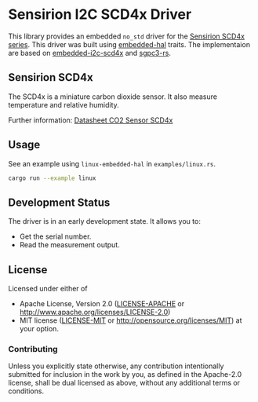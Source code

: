# Sensirion I2C SCD4x Driver

This library provides an embedded `no_std` driver for the [Sensirion SCD4x series](https://www.sensirion.com/de/umweltsensoren/evaluationskit-sek-environmental-sensing/evaluationskit-sek-scd41/). This driver was built using [embedded-hal](https://docs.rs/embedded-hal/) traits. The implementaion are based on [embedded-i2c-scd4x](https://github.com/Sensirion/embedded-i2c-scd4x) and [sgpc3-rs](https://github.com/mjaakkol/sgpc3-rs).

## Sensirion SCD4x

The SCD4x is a miniature carbon dioxide sensor. It also measure temperature and relative humidity.

Further information: [Datasheet CO2 Sensor SCD4x](https://www.sensirion.com/fileadmin/user_upload/customers/sensirion/Dokumente/9.5_CO2/Sensirion_CO2_Sensors_SCD4x_Datasheet.pdf)

## Usage

See an example using `linux-embedded-hal` in `examples/linux.rs`.
```bash
cargo run --example linux
```

## Development Status

The driver is in an early development state. It allows you to:
- Get the serial number.
- Read the measurement output.

## License

Licensed under either of

 * Apache License, Version 2.0 ([LICENSE-APACHE](LICENSE-APACHE) or
   http://www.apache.org/licenses/LICENSE-2.0)
 * MIT license ([LICENSE-MIT](LICENSE-MIT) or
   http://opensource.org/licenses/MIT) at your option.

### Contributing

Unless you explicitly state otherwise, any contribution intentionally submitted
for inclusion in the work by you, as defined in the Apache-2.0 license, shall
be dual licensed as above, without any additional terms or conditions.